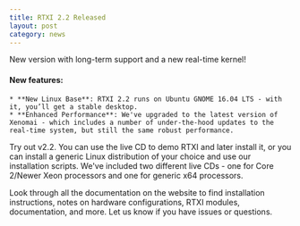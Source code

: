 ```yaml
---
title: RTXI 2.2 Released
layout: post
category: news
---
```


New version with long-term support and a new real-time kernel!

#### New features:

    * **New Linux Base**: RTXI 2.2 runs on Ubuntu GNOME 16.04 LTS - with it, you’ll get a stable desktop.
    * **Enhanced Performance**: We've upgraded to the latest version of Xenomai - which includes a number of under-the-hood updates to the real-time system, but still the same robust performance.

Try out v2.2. You can use the live CD to demo RTXI and later install it, or you can install a generic Linux distribution of your choice and use our installation scripts. We've included two different live CDs - one for Core 2/Newer Xeon processors and one for generic x64 processors.

Look through all the documentation on the website to find installation instructions, notes on hardware configurations, RTXI modules, documentation, and more. Let us know if you have issues or questions.
